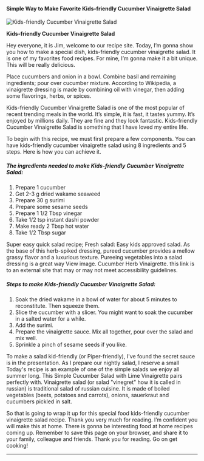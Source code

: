             

#### Simple Way to Make Favorite Kids-friendly Cucumber Vinaigrette Salad

![Kids-friendly Cucumber Vinaigrette Salad](https://img-global.cpcdn.com/recipes/2521861_bf56b356320ba1dd/751x532cq70/kids-friendly-cucumber-vinaigrette-salad-recipe-main-photo.jpg)

**Kids-friendly Cucumber Vinaigrette Salad**

Hey everyone, it is Jim, welcome to our recipe site. Today, I’m gonna show you how to make a special dish, kids-friendly cucumber vinaigrette salad. It is one of my favorites food recipes. For mine, I’m gonna make it a bit unique. This will be really delicious.

Place cucumbers and onion in a bowl. Combine basil and remaining ingredients; pour over cucumber mixture. According to Wikipedia, a vinaigrette dressing is made by combining oil with vinegar, then adding some flavorings, herbs, or spices.

Kids-friendly Cucumber Vinaigrette Salad is one of the most popular of recent trending meals in the world. It’s simple, it is fast, it tastes yummy. It’s enjoyed by millions daily. They are fine and they look fantastic. Kids-friendly Cucumber Vinaigrette Salad is something that I have loved my entire life.

To begin with this recipe, we must first prepare a few components. You can have kids-friendly cucumber vinaigrette salad using 8 ingredients and 5 steps. Here is how you can achieve it.

##### The ingredients needed to make Kids-friendly Cucumber Vinaigrette Salad:

1.  Prepare 1 cucumber
2.  Get 2-3 g dried wakame seaweed
3.  Prepare 30 g surimi
4.  Prepare some sesame seeds
5.  Prepare 1 1/2 Tbsp vinegar
6.  Take 1/2 tsp instant dashi powder
7.  Make ready 2 Tbsp hot water
8.  Take 1/2 Tbsp sugar

Super easy quick salad recipe; Fresh salad: Easy kids approved salad. As the base of this herb-spiked dressing, pureed cucumber provides a mellow grassy flavor and a luxurious texture. Pureeing vegetables into a salad dressing is a great way View image. Cucumber Herb Vinaigrette. this link is to an external site that may or may not meet accessibility guidelines.

##### Steps to make Kids-friendly Cucumber Vinaigrette Salad:

1.  Soak the dried wakame in a bowl of water for about 5 minutes to reconstitute. Then squeeze them.
2.  Slice the cucumber with a slicer. You might want to soak the cucumber in a salted water for a while.
3.  Add the surimi.
4.  Prepare the vinaigrette sauce. Mix all together, pour over the salad and mix well.
5.  Sprinkle a pinch of sesame seeds if you like.

To make a salad kid-friendly (or Piper-friendly), I've found the secret sauce is in the presentation. As I prepare our nightly salad, I reserve a small Today's recipe is an example of one of the simple salads we enjoy all summer long. This Simple Cucumber Salad with Lime Vinaigrette pairs perfectly with. Vinaigrette salad (or salad "vinegret" how it is called in russian) is traditional salad of russian cuisine. It is made of boiled vegetables (beets, potatoes and carrots), onions, sauerkraut and cucumbers pickled in salt.

So that is going to wrap it up for this special food kids-friendly cucumber vinaigrette salad recipe. Thank you very much for reading. I’m confident you will make this at home. There is gonna be interesting food at home recipes coming up. Remember to save this page on your browser, and share it to your family, colleague and friends. Thank you for reading. Go on get cooking!

* * *